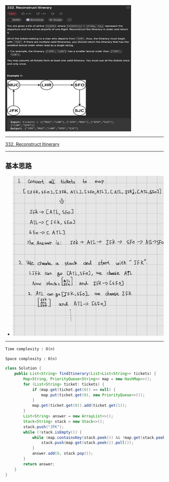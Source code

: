 <img src="2022-12-25-16-24-03.png" width="400" height="400"/>

___
[332. Reconstruct Itinerary](https://leetcode.com/problems/reconstruct-itinerary/description/)
___


## 基本思路
* ![](2022-12-25-16-33-35.png)

___

`Time complexity : O(n)`

`Space complexity : O(n)`
```java
class Solution {
    public List<String> findItinerary(List<List<String>> tickets) {
        Map<String, PriorityQueue<String>> map = new HashMap<>();
        for (List<String> ticket: tickets) {
            if (map.get(ticket.get(0)) == null) {
                map.put(ticket.get(0), new PriorityQueue<>());
            }
            map.get(ticket.get(0)).add(ticket.get(1));
        }
        List<String> answer = new ArrayList<>();
        Stack<String> stack = new Stack<>();
        stack.push("JFK");
        while (!stack.isEmpty()) {
            while (map.containsKey(stack.peek()) && !map.get(stack.peek()).isEmpty()) {
                stack.push(map.get(stack.peek()).poll());
            }
            answer.add(0, stack.pop());
        }
        return answer;
    }
}
```